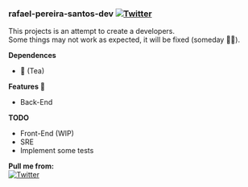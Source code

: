 ### rafael-pereira-santos-dev [![Twitter](https://img.shields.io/static/v1?label=Code%20Quality&message=Reasonable&color=brightgreen)](https://github.com/RafaelPereiraSantos)  
This projects is an attempt to create a developers.  
Some things may not work as expected, it will be fixed (someday :man_shrugging:).  

**Dependences** 
  - :tea: (Tea)

**Features :star_struck:**  
  - Back-End  
  
**TODO**  
  - Front-End (WIP)  
  - SRE  
  - Implement some tests
 
**Pull me from:**  
[![Twitter](https://img.shields.io/badge/linkedin-%230077B5.svg?&style=for-the-badge&logo=linkedin&logoColor=white)](https://www.linkedin.com/in/rafael-pereira-santos-865521140/)  

